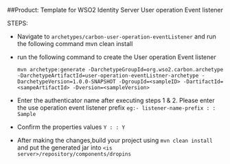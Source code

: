 ##Product: Template for WSO2 Identity Server User operation Event listener

STEPS:

 * Navigate to `archetypes/carbon-user-operation-eventListener` and run the following command
         mvn clean install

 * run the following command to create the User operation Event listener
 
   ` mvn archetype:generate
      -DarchetypeGroupId=org.wso2.carbon.archetype
      -DarchetypeArtifactId=user-operation-eventListner-archetype
      -DarchetypeVersion=1.0.0-SNAPSHOT
      -DgroupId=<sampleID>
      -DartifactId=<sampeArtifactId>
      -Dversion=<sampleVersion> `
       

 * Enter the authenticator name after executing steps 1 & 2. Please enter the use operation event listener prefix 
    `eg:- listener-name-prefix : : Sample`

 * Confirm the properties values
     `Y : : Y`
     
 * After making the changes,build your project using `mvn clean install` and 
 put the generated jar into `<is server>/repository/components/dropins`  

